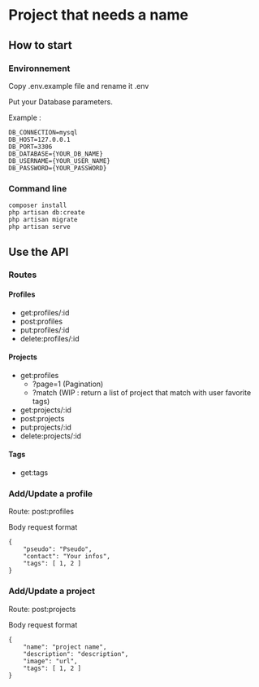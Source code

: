 # Project that needs a name

## How to start

### Environnement

Copy .env.example file and rename it .env

Put your Database parameters.

Example :

```
DB_CONNECTION=mysql
DB_HOST=127.0.0.1
DB_PORT=3306
DB_DATABASE={YOUR_DB_NAME}
DB_USERNAME={YOUR_USER_NAME}
DB_PASSWORD={YOUR_PASSWORD}
```

### Command line

```
composer install
php artisan db:create
php artisan migrate
php artisan serve
```

## Use the API

### Routes

#### Profiles

-   get:profiles/:id
-   post:profiles
-   put:profiles/:id
-   delete:profiles/:id

#### Projects

-   get:profiles
    -   ?page=1 (Pagination)
    -   ?match (WIP : return a list of project that match with user favorite tags)
-   get:projects/:id
-   post:projects
-   put:projects/:id
-   delete:projects/:id

#### Tags

-   get:tags

### Add/Update a profile

Route: post:profiles

Body request format

```
{
    "pseudo": "Pseudo",
    "contact": "Your infos",
    "tags": [ 1, 2 ]
}
```

### Add/Update a project

Route: post:projects

Body request format

```
{
    "name": "project name",
    "description": "description",
    "image": "url",
    "tags": [ 1, 2 ]
}
```
